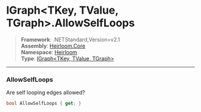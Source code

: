 # IGraph\<TKey, TValue, TGraph>.AllowSelfLoops

> **Framework**: .NETStandard,Version=v2.1  
> **Assembly**: [Heirloom.Core][0]  
> **Namespace**: [Heirloom][0]  
> **Type**: [IGraph\<TKey, TValue, TGraph>][1]  

--------------------------------------------------------------------------------

### AllowSelfLoops

Are self looping edges allowed?

```cs
bool AllowSelfLoops { get; }
```

[0]: ..\Heirloom.Core.md
[1]: Heirloom.IGraph[TKey,TValue,TGraph].md
